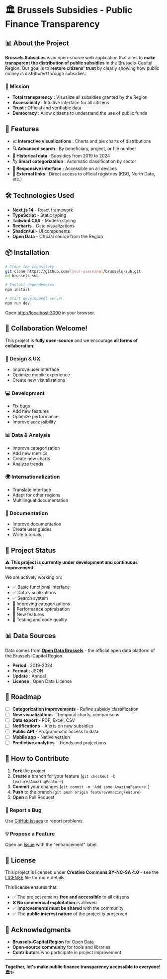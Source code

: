 # 🏛️ Brussels Subsidies - Public Finance Transparency

## 📊 About the Project

**Brussels Subsidies** is an open-source web application that aims to **make transparent the distribution of public subsidies** in the Brussels-Capital Region. Our goal is to **restore citizens' trust** by clearly showing how public money is distributed through subsidies.

### 🎯 Mission
- **Total transparency** : Visualize all subsidies granted by the Region
- **Accessibility** : Intuitive interface for all citizens
- **Trust** : Official and verifiable data
- **Democracy** : Allow citizens to understand the use of public funds

## 🚀 Features

- **📈 Interactive visualizations** : Charts and pie charts of distributions
- **🔍 Advanced search** : By beneficiary, project, or file number
- **📅 Historical data** : Subsidies from 2019 to 2024
- **🏷️ Smart categorization** : Automatic classification by sector
- **📱 Responsive interface** : Accessible on all devices
- **🔗 External links** : Direct access to official registries (KBO, North Data, etc.)

## 🛠️ Technologies Used

- **Next.js 14** - React framework
- **TypeScript** - Static typing
- **Tailwind CSS** - Modern styling
- **Recharts** - Data visualizations
- **Shadcn/ui** - UI components
- **Open Data** - Official source from the Region

## 📦 Installation

```bash
# Clone the repository
git clone https://github.com/[your-username]/brussels-sub.git
cd brussels-sub

# Install dependencies
npm install

# Start development server
npm run dev
```

Open [http://localhost:3000](http://localhost:3000) in your browser.

## 🤝 Collaboration Welcome!

This project is **fully open-source** and we encourage **all forms of collaboration**:

### 🎨 Design & UX
- Improve user interface
- Optimize mobile experience
- Create new visualizations

### 💻 Development
- Fix bugs
- Add new features
- Optimize performance
- Improve accessibility

### 📊 Data & Analysis
- Improve categorization
- Add new metrics
- Create new charts
- Analyze trends

### 🌍 Internationalization
- Translate interface
- Adapt for other regions
- Multilingual documentation

### 📝 Documentation
- Improve documentation
- Create user guides
- Write tutorials

## 🚧 Project Status

⚠️ **This project is currently under development and continuous improvement.**

We are actively working on:
- ✅ Basic functional interface
- ✅ Data visualizations
- ✅ Search system
- 🔄 Improving categorizations
- 🔄 Performance optimization
- 🔄 New features
- 🔄 Testing and code quality

## 📊 Data Sources

Data comes from **[Open Data Brussels](https://opendata.brussels.be)** - the official open data platform of the Brussels-Capital Region.

- **Period** : 2019-2024
- **Format** : JSON
- **Update** : Annual
- **License** : Open Data License

## 🎯 Roadmap

- [ ] **Categorization improvements** - Refine subsidy classification
- [ ] **New visualizations** - Temporal charts, comparisons
- [ ] **Data export** - PDF, Excel, CSV
- [ ] **Notifications** - Alerts on new subsidies
- [ ] **Public API** - Programmatic access to data
- [ ] **Mobile app** - Native version
- [ ] **Predictive analytics** - Trends and projections

## 🤝 How to Contribute

1. **Fork** the project
2. **Create** a branch for your feature (`git checkout -b feature/AmazingFeature`)
3. **Commit** your changes (`git commit -m 'Add some AmazingFeature'`)
4. **Push** to the branch (`git push origin feature/AmazingFeature`)
5. **Open** a Pull Request

### 🐛 Report a Bug
Use [GitHub Issues](https://github.com/[your-username]/brussels-sub/issues) to report problems.

### 💡 Propose a Feature
Open an [Issue](https://github.com/[your-username]/brussels-sub/issues) with the "enhancement" label.

## 📄 License

This project is licensed under **Creative Commons BY-NC-SA 4.0** - see the [LICENSE](LICENSE) file for more details.

This license ensures that:
- ✅ The project remains **free and accessible** to all citizens
- ❌ **No commercial exploitation** is allowed
- ✅ **Improvements must be shared** with the community
- ✅ The **public interest nature** of the project is preserved

## 🙏 Acknowledgments

- **Brussels-Capital Region** for Open Data
- **Open-source community** for tools and libraries
- **Contributors** who participate in project improvement

---

**Together, let's make public finance transparency accessible to everyone! 🏛️✨**
